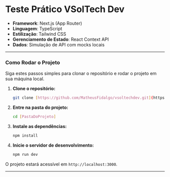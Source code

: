 # Teste Prático VSolTech Dev

* **Framework**: Next.js (App Router)
* **Linguagem**: TypeScript
* **Estilização**: Tailwind CSS
* **Gerenciamento de Estado**: React Context API
* **Dados**: Simulação de API com mocks locais

---

### Como Rodar o Projeto

Siga estes passos simples para clonar o repositório e rodar o projeto em sua máquina local.

1.  **Clone o repositório:**
    ```bash
    git clone [https://github.com/MatheusFidalgo/vsoltechdev.git](https://github.com/MatheusFidalgo/vsoltechdev.git)
    ```

2.  **Entre na pasta do projeto:**
    ```bash
    cd [PastaDoProjeto]
    ```

3.  **Instale as dependências:**
    ```bash
    npm install
    ```

4.  **Inicie o servidor de desenvolvimento:**
    ```bash
    npm run dev
    ```

O projeto estará acessível em `http://localhost:3000`.

---

